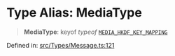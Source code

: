 # Type Alias: MediaType

> **MediaType**: keyof *typeof* [`MEDIA_HKDF_KEY_MAPPING`](../variables/MEDIA_HKDF_KEY_MAPPING.md)

Defined in: [src/Types/Message.ts:121](https://github.com/Fokusdotid/Baileys/blob/4c54e9ae0a9f37422d51e97c3454891bf06f36e1/src/Types/Message.ts#L121)

